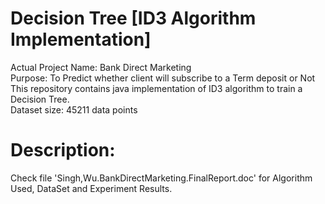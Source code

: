 Decision Tree [ID3 Algorithm Implementation]
============================================
Actual Project Name: Bank Direct Marketing <br>
Purpose: To Predict whether client will subscribe to a Term deposit or Not<br>
This repository contains java implementation of ID3 algorithm to train a Decision Tree. <br>
Dataset size: 45211 data points

Description:
============
Check file 'Singh,Wu.BankDirectMarketing.FinalReport.doc' for Algorithm Used, DataSet and Experiment Results.
